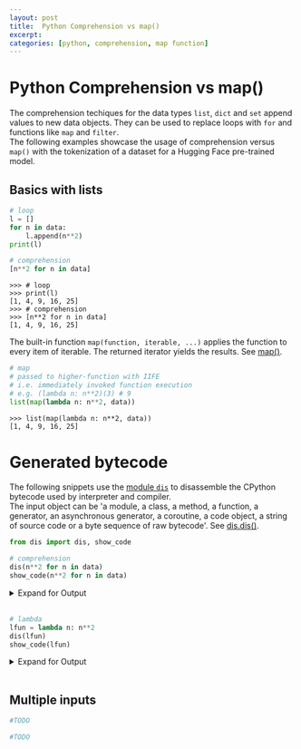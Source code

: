 ```yaml
---
layout: post
title:  Python Comprehension vs map()
excerpt: 
categories: [python, comprehension, map function]
---
```


# Python Comprehension vs map()

The comprehension techiques for the data types `list`, `dict` and `set` append values to new data objects.
They can be used to replace loops with `for` and functions like `map` and `filter`.  
The following examples showcase the usage of comprehension versus `map()` with the tokenization of a dataset for a Hugging Face pre-trained model.

## Basics with lists

```python
# loop
l = []
for n in data:
    l.append(n**2)
print(l)

# comprehension
[n**2 for n in data]
```

```
>>> # loop
>>> print(l)
[1, 4, 9, 16, 25]
>>> # comprehension
>>> [n**2 for n in data]
[1, 4, 9, 16, 25]
```

The built-in function `map(function, iterable, ...)` applies the function to every item of iterable. The returned iterator yields the results. See [map()](https://docs.python.org/3/library/functions.html#map).

```python
# map
# passed to higher-function with IIFE
# i.e. immediately invoked function execution
# e.g. (lambda n: n**2)(3) # 9
list(map(lambda n: n**2, data))
```

```
>>> list(map(lambda n: n**2, data))
[1, 4, 9, 16, 25]
```

# Generated bytecode

The following snippets use the [module `dis`](https://docs.python.org/3/library/dis.html) to disassemble the CPython bytecode used by interpreter and compiler.  
The input object can be 'a module, a class, a method, a function, a generator, an asynchronous generator, a coroutine, a code object, a string of source code or a byte sequence of raw bytecode'. See [dis.dis()](https://docs.python.org/3/library/dis.html#dis.dis).

```python
from dis import dis, show_code
```

```python
# comprehension
dis(n**2 for n in data)
show_code(n**2 for n in data)
```

<details>
<summary>Expand for Output</summary>
<p><pre>
>>> dis(n**2 for n in data)
  1           0 LOAD_FAST                0 (.0)
        >>    2 FOR_ITER                14 (to 18)
              4 STORE_FAST               1 (n)
              6 LOAD_FAST                1 (n)
              8 LOAD_CONST               0 (2)
             10 BINARY_POWER
             12 YIELD_VALUE
             14 POP_TOP
             16 JUMP_ABSOLUTE            2
        >>   18 LOAD_CONST               1 (None)
             20 RETURN_VALUE
>>> show_code(n**2 for n in data)
Name:              <genexpr>
Filename:          <stdin>
Argument count:    1
Positional-only arguments: 0
Kw-only arguments: 0
Number of locals:  2
Stack size:        3
Flags:             OPTIMIZED, NEWLOCALS, GENERATOR, NOFREE
Constants:
   0: 2
   1: None
Variable names:
   0: .0
   1: n
</pre></p>
</details>
<div>&nbsp;</div>

```python
# lambda
lfun = lambda n: n**2
dis(lfun)
show_code(lfun)
```

<details>
<summary>Expand for Output</summary>
<p><pre>
>>> lfun = lambda n: n**2
>>> dis(lfun)
  1           0 LOAD_FAST                0 (n)
              2 LOAD_CONST               1 (2)
              4 BINARY_POWER
              6 RETURN_VALUE
>>> show_code(lfun)
Name:              <lambda>
Filename:          <stdin>
Argument count:    1
Positional-only arguments: 0
Kw-only arguments: 0
Number of locals:  1
Stack size:        2
Flags:             OPTIMIZED, NEWLOCALS, NOFREE
Constants:
   0: None
   1: 2
Variable names:
   0: n
</pre></p>
</details>
<div>&nbsp;</div>

## Multiple inputs

```python
#TODO
```

```python
#TODO
```